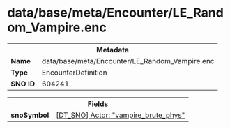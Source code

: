<h1>data/base/meta/Encounter/LE_Random_Vampire.enc</h1><table><tr><th colspan="100%">Metadata</th></tr><tr><td><b>Name</b></td><td>data/base/meta/Encounter/LE_Random_Vampire.enc</td></tr><tr><td><b>Type</b></td><td>EncounterDefinition</td></tr><tr><td><b>SNO ID</b></td><td>604241</td></tr></table>

<table><tr><th colspan="100%">Fields</th></tr><tr><td><b>snoSymbol</b></td><td><a href="..\Actor\vampire_brute_phys.acr">[DT_SNO] Actor: "vampire_brute_phys"</a></td></tr></table>


